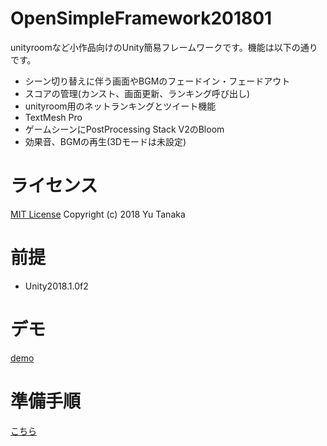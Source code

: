 # OpenSimpleFramework201801
unityroomなど小作品向けのUnity簡易フレームワークです。機能は以下の通りです。

- シーン切り替えに伴う画面やBGMのフェードイン・フェードアウト
- スコアの管理(カンスト、画面更新、ランキング呼び出し)
- unityroom用のネットランキングとツイート機能
- TextMesh Pro
- ゲームシーンにPostProcessing Stack V2のBloom
- 効果音、BGMの再生(3Dモードは未設定)

# ライセンス
[MIT License](LICENSE)
Copyright (c) 2018 Yu Tanaka

# 前提
- Unity2018.1.0f2

# デモ
[demo](https://am1tanaka.github.io/OpenSimpleFramework201801/demo/)

# 準備手順
[こちら](https://am1tanaka.github.io/OpenSimpleFramework201801/)
